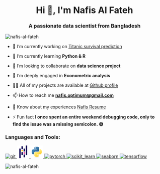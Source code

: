 <h1 align="center">Hi 👋, I'm Nafis Al Fateh</h1>
<h3 align="center">A passionate data scientist from Bangladesh</h3>

<p align="left"> <img src="https://komarev.com/ghpvc/?username=nafis-al-fateh&label=Profile%20views&color=0e75b6&style=flat" alt="nafis-al-fateh" /> </p>

- 🔭 I’m currently working on [Titanic survival prediction](https://github.com/Nafis-Al-Fateh/Python-EDGE/blob/main/Titanic_project.ipynb)

- 🌱 I’m currently learning **Python & R**

- 👯 I’m looking to collaborate on **data science project**

- 🤝 I’m deeply engaged in **Econometric analysis**

- 👨‍💻 All of my projects are available at [Github profile](https://github.com/Nafis-Al-Fateh)

- 📫 How to reach me **nafis.optimum@gmail.com**

- 📄 Know about my experiences [Nafis Resume](https://tinyurl.com/nafis-cv-2024)

- ⚡ Fun fact **I once spent an entire weekend debugging code, only to find the issue was a missing semicolon. 😅**



<h3 align="left">Languages and Tools:</h3>
<p align="left"> <a href="https://git-scm.com/" target="_blank" rel="noreferrer"> <img src="https://www.vectorlogo.zone/logos/git-scm/git-scm-icon.svg" alt="git" width="40" height="40"/> </a>  </a> <a href="https://pandas.pydata.org/" target="_blank" rel="noreferrer"> <img src="https://raw.githubusercontent.com/devicons/devicon/2ae2a900d2f041da66e950e4d48052658d850630/icons/pandas/pandas-original.svg" alt="pandas" width="40" height="40"/> </a> <a href="https://www.python.org" target="_blank" rel="noreferrer"> <img src="https://raw.githubusercontent.com/devicons/devicon/master/icons/python/python-original.svg" alt="python" width="40" height="40"/> </a> <a href="https://pytorch.org/" target="_blank" rel="noreferrer"> <img src="https://www.vectorlogo.zone/logos/pytorch/pytorch-icon.svg" alt="pytorch" width="40" height="40"/> </a> <a href="https://scikit-learn.org/" target="_blank" rel="noreferrer"> <img src="https://upload.wikimedia.org/wikipedia/commons/0/05/Scikit_learn_logo_small.svg" alt="scikit_learn" width="40" height="40"/> </a> <a href="https://seaborn.pydata.org/" target="_blank" rel="noreferrer"> <img src="https://seaborn.pydata.org/_images/logo-mark-lightbg.svg" alt="seaborn" width="40" height="40"/> </a> <a href="https://www.tensorflow.org" target="_blank" rel="noreferrer"> <img src="https://www.vectorlogo.zone/logos/tensorflow/tensorflow-icon.svg" alt="tensorflow" width="40" height="40"/> </a> </p>

<p><img align="center" src="https://github-readme-stats.vercel.app/api/top-langs?username=nafis-al-fateh&show_icons=true&locale=en&layout=compact" alt="nafis-al-fateh" /></p>

